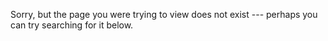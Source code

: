 Sorry, but the page you were trying to view does not exist --- perhaps you can try searching for it below.
<script type="text/javascript"> var GOOG_FIXURL_LANG = 'en'; var GOOG_FIXURL_SITE = '{{ site.url }}' </script> <script type="text/javascript" src="//linkhelp.clients.google.com/tbproxy/lh/wm/fixurl.js"> </script>
